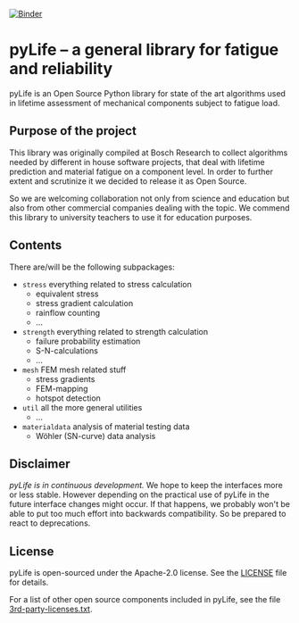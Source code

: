 [![Binder](https://mybinder.org/badge_logo.svg)](https://mybinder.org/v2/gh/boschresearch/pylife/master?filepath=demos%2Findex.ipynb)

# pyLife – a general library for fatigue and reliability

pyLife is an Open Source Python library for state of the art algorithms used in
lifetime assessment of mechanical components subject to fatigue load.


## Purpose of the project

This library was originally compiled at Bosch Research to collect algorithms
needed by different in house software projects, that deal with lifetime
prediction and material fatigue on a component level. In order to further
extent and scrutinize it we decided to release it as Open Source.

So we are welcoming collaboration not only from science and education but also
from other commercial companies dealing with the topic. We commend this library
to university teachers to use it for education purposes.


## Contents

There are/will be the following subpackages:

* `stress` everything related to stress calculation
	* equivalent stress
	* stress gradient calculation
	* rainflow counting
	* ...
* `strength` everything related to strength calculation
	* failure probability estimation
	* S-N-calculations
	* ...
* `mesh` FEM mesh related stuff
    * stress gradients
	* FEM-mapping
	* hotspot detection
* `util` all the more general utilities
	* ...
* `materialdata` analysis of material testing data
    * Wöhler (SN-curve) data analysis


## Disclaimer

*pyLife is in continuous development.* We hope to keep the interfaces more or
less stable. However depending on the practical use of pyLife in the future
interface changes might occur. If that happens, we probably won't be able to
put too much effort into backwards compatibility. So be prepared to react to
deprecations.


## License

pyLife is open-sourced under the Apache-2.0 license. See the
[LICENSE](LICENSE) file for details.

For a list of other open source components included in pyLife, see the
file [3rd-party-licenses.txt](3rd-party-licenses.txt).
